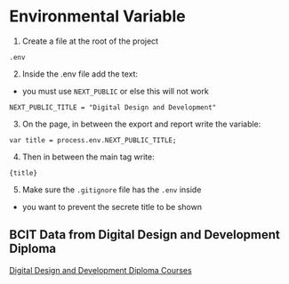 # Environmental Variable
1. Create a file at the root of the project
```
.env
```
2. Inside the .env file add the text:
- you must use `NEXT_PUBLIC` or else this will not work
```
NEXT_PUBLIC_TITLE = "Digital Design and Development"
```

3. On the page, in between the export and report write the variable:
```
var title = process.env.NEXT_PUBLIC_TITLE;
```
4. Then in between the main tag write:
```
{title}
```
5. Make sure the `.gitignore` file has the `.env` inside
- you want to prevent the secrete title to be shown

## BCIT Data from Digital Design and Development Diploma
[Digital Design and Development Diploma Courses](https://www.bcit.ca/programs/digital-design-and-development-diploma-full-time-6515dipma/#courses)